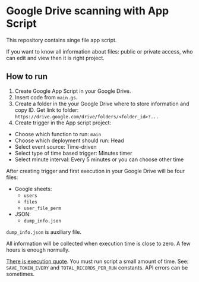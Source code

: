 # Google Drive scanning with App Script

This repository contains singe file app script.

If you want to know all information about files: public or private access, who can edit and view then it is right project.

## How to run

1. Create Google App Script in your Google Drive.
2. Insert code from `main.gs`.
3. Create a folder in the your Google Drive where to store information and copy ID. Get link to folder: `https://drive.google.com/drive/folders/<folder_id>?...`
4. Create trigger in the App script project:
* Choose which function to run: `main`
* Choose which deployment should run: Head
* Select event source: Time-driven
* Select type of time based trigger: Minutes timer
* Select minute interval: Every 5 minutes or you can choose other time

After creating trigger and first execution in your Google Drive will be four files:
* Google sheets:
    * `users`
    * `files`
    * `user_file_perm`
* JSON:
    * `dump_info.json`

`dump_info.json` is auxiliary file.

All information will be collected when execution time is close to zero. A few hours is enough normally.

[There is execution quote](https://developers.google.com/apps-script/guides/services/quotas). You must run script a small amount of time. See: `SAVE_TOKEN_EVERY` and `TOTAL_RECORDS_PER_RUN` constants. API errors can be sometimes.
